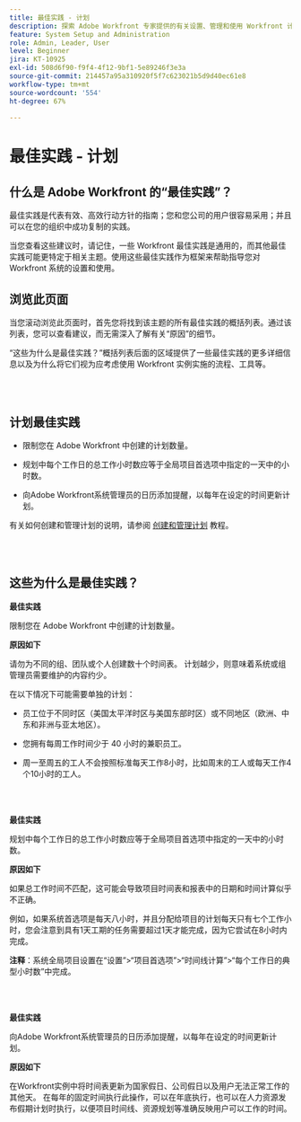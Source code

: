 ```yaml
---
title: 最佳实践 - 计划
description: 探索 Adobe Workfront 专家提供的有关设置、管理和使用 Workfront 计划的最佳实践建议。
feature: System Setup and Administration
role: Admin, Leader, User
level: Beginner
jira: KT-10925
exl-id: 508d6f90-f9f4-4f12-9bf1-5e89246f3e3a
source-git-commit: 214457a95a310920f5f7c623021b5d9d40ec61e8
workflow-type: tm+mt
source-wordcount: '554'
ht-degree: 67%

---
```


# 最佳实践 - 计划

## 什么是 Adobe Workfront 的“最佳实践”？

最佳实践是代表有效、高效行动方针的指南；您和您公司的用户很容易采用；并且可以在您的组织中成功复制的实践。

当您查看这些建议时，请记住，一些 Workfront 最佳实践是通用的，而其他最佳实践可能更特定于相关主题。使用这些最佳实践作为框架来帮助指导您对 Workfront 系统的设置和使用。

## 浏览此页面

当您滚动浏览此页面时，首先您将找到该主题的所有最佳实践的概括列表。通过该列表，您可以查看建议，而无需深入了解有关“原因”的细节。

“这些为什么是最佳实践？”概括列表后面的区域提供了一些最佳实践的更多详细信息以及为什么将它们视为应考虑使用 Workfront 实例实施的流程、工具等。

</br>
</br>

## 计划最佳实践

* 限制您在 Adobe Workfront 中创建的计划数量。

* 规划中每个工作日的总工作小时数应等于全局项目首选项中指定的一天中的小时数。

* 向Adobe Workfront系统管理员的日历添加提醒，以每年在设定的时间更新计划。


有关如何创建和管理计划的说明，请参阅 [创建和管理计划](/help/administration-and-setup/configure-system-defaults/create-and-manage-schedules.md) 教程。

</br>
</br>

## 这些为什么是最佳实践？

**最佳实践**

限制您在 Adobe Workfront 中创建的计划数量。



**原因如下**

请勿为不同的组、团队或个人创建数十个时间表。 计划越少，则意味着系统或组管理员需要维护的内容约少。



在以下情况下可能需要单独的计划：

* 员工位于不同时区（美国太平洋时区与美国东部时区）或不同地区（欧洲、中东和非洲与亚太地区）。

* 您拥有每周工作时间少于 40 小时的兼职员工。

* 周一至周五的工人不会按照标准每天工作8小时，比如周末的工人或每天工作4个10小时的工人。

</br>
</br>

**最佳实践**

规划中每个工作日的总工作小时数应等于全局项目首选项中指定的一天中的小时数。



**原因如下**

如果总工作时间不匹配，这可能会导致项目时间表和报表中的日期和时间计算似乎不正确。

例如，如果系统首选项是每天八小时，并且分配给项目的计划每天只有七个工作小时，您会注意到具有1天工期的任务需要超过1天才能完成，因为它尝试在8小时内完成。

**注释**：系统全局项目设置在“设置”>“项目首选项”>“时间线计算”>“每个工作日的典型小时数”中完成。

</br>
</br>


**最佳实践**

向Adobe Workfront系统管理员的日历添加提醒，以每年在设定的时间更新计划。

**原因如下**

在Workfront实例中将时间表更新为国家假日、公司假日以及用户无法正常工作的其他天。 在每年的固定时间执行此操作，可以在年底执行，也可以在人力资源发布假期计划时执行，以便项目时间线、资源规划等准确反映用户可以工作的时间。
